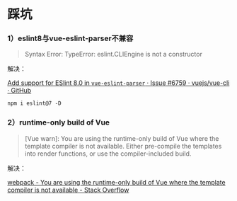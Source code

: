 # 踩坑

### 1）eslint8与vue-eslint-parser不兼容

> Syntax Error: TypeError: eslint.CLIEngine is not a constructor

解决：

[Add support for ESlint 8.0 in `vue-eslint-parser` · Issue #6759 · vuejs/vue-cli · GitHub](https://github.com/vuejs/vue-cli/issues/6759)

```shell
npm i eslint@7 -D  
```

### 2）runtime-only build of Vue

>  [Vue warn]: You are using the runtime-only build of Vue where the template compiler is not available. Either pre-compile the templates into render functions, or use the compiler-included build.

解决：

[webpack - You are using the runtime-only build of Vue where the template compiler is not available - Stack Overflow](https://stackoverflow.com/questions/47332728/you-are-using-the-runtime-only-build-of-vue-where-the-template-compiler-is-not-a)